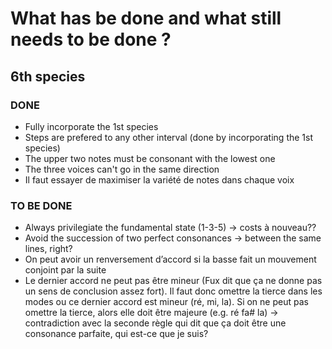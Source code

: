 # What has be done and what still needs to be done ?
## 6th species
### DONE
* Fully incorporate the 1st species
* Steps are prefered to any other interval (done by incorporating the 1st species)
* The upper two notes must be consonant with the lowest one
* The three voices can't go in the same direction 
* Il faut essayer de maximiser la variété de notes dans chaque voix

### TO BE DONE  
* Always privilegiate the fundamental state (1-3-5) -> costs à nouveau??
* Avoid the succession of two perfect consonances -> between the same lines, right?
* On peut avoir un renversement d’accord si la basse fait un mouvement conjoint par la suite
* Le dernier accord ne peut pas être mineur (Fux dit que ça ne donne pas un sens de conclusion assez fort). Il faut donc omettre la tierce dans les modes ou ce dernier accord est mineur (ré, mi, la). Si on ne peut pas omettre la tierce, alors elle doit être majeure (e.g. ré fa# la) -> contradiction avec la seconde règle qui dit que ça doit être une consonance parfaite, qui est-ce que je suis?